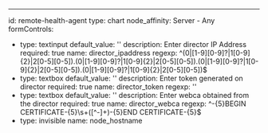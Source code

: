 ---
id: remote-health-agent
type: chart
node_affinity: Server - Any
formControls:
- type: textinput
  default_value: ''
  description: Enter director IP Address
  required: true
  name: director_ipaddress
  regexp: ^(0|[1-9][0-9]?|1[0-9]{2}|2[0-5][0-5])\.(0|[1-9][0-9]?|1[0-9]{2}|2[0-5][0-5])\.(0|[1-9][0-9]?|1[0-9]{2}|2[0-5][0-5])\.(0|[1-9][0-9]?|1[0-9]{2}|2[0-5][0-5])$
- type: textbox
  default_value: ''
  description: Enter token generated on director
  required: true
  name: director_token
  regexp: ''
- type: textbox
  default_value: ''
  description: Enter webca obtained from the director
  required: true
  name: director_webca
  regexp: ^-{5}BEGIN CERTIFICATE-{5}\s+([^-]+)-{5}END CERTIFICATE-{5}$
- type: invisible
  name: node_hostname

